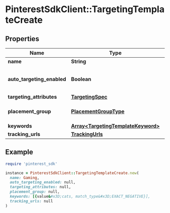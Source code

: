 # PinterestSdkClient::TargetingTemplateCreate

## Properties

| Name | Type | Description | Notes |
| ---- | ---- | ----------- | ----- |
| **name** | **String** | Name of targeting template. |  |
| **auto_targeting_enabled** | **Boolean** | Enable auto-targeting for ad group. Also known as &lt;a href&#x3D;\&quot;https://help.pinterest.com/en/business/article/expanded-targeting\&quot; target&#x3D;\&quot;_blank\&quot;&gt;\&quot;expanded targeting\&quot;&lt;/a&gt;. | [optional][default to true] |
| **targeting_attributes** | [**TargetingSpec**](TargetingSpec.md) |  |  |
| **placement_group** | [**PlacementGroupType**](PlacementGroupType.md) |  | [optional][default to &#39;ALL&#39;] |
| **keywords** | [**Array&lt;TargetingTemplateKeyword&gt;**](TargetingTemplateKeyword.md) |  | [optional] |
| **tracking_urls** | [**TrackingUrls**](TrackingUrls.md) |  | [optional] |

## Example

```ruby
require 'pinterest_sdk'

instance = PinterestSdkClient::TargetingTemplateCreate.new(
  name: Gaming,
  auto_targeting_enabled: null,
  targeting_attributes: null,
  placement_group: null,
  keywords: [{value&#x3D;cats, match_type&#x3D;EXACT_NEGATIVE}],
  tracking_urls: null
)
```

